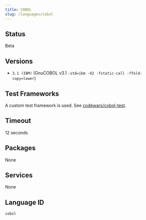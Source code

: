 ```yaml
---
title: COBOL
slug: /languages/cobol
---
```



## Status

Beta

## Versions

- `3.1 (IBM)` (GnuCOBOL v3.1 `-std=ibm -O2 -fstatic-call -ffold-copy=lower`)

## Test Frameworks

A custom test framework is used. See [codewars/cobol-test](https://github.com/codewars/cobol-test).

## Timeout

12 seconds

## Packages

None

## Services

None

## Language ID

`cobol`
